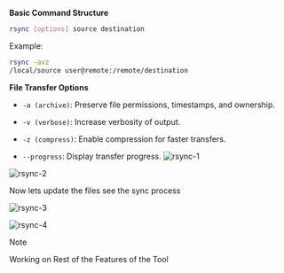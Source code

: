 **Basic Command Structure**

```bash
rsync [options] source destination
```

Example:

```bash
rsync -avz
/local/source user@remote:/remote/destination
```

**File Transfer Options**

- `-a (archive)`: Preserve file permissions, timestamps, and ownership.
    
- `-v (verbose)`: Increase verbosity of output.
    
- `-z (compress)`: Enable compression for faster transfers.

- `--progress`: Display transfer progress.
![rsync-1](https://github.com/user-attachments/assets/9969afe2-330e-44de-a60f-a152b83151be)

![rsync-2](https://github.com/user-attachments/assets/bedcf16e-1953-4c33-988e-48445fa1e3ba)



Now lets update the files see the sync process

![rsync-3](https://github.com/user-attachments/assets/8bdd624e-ba96-42b1-aaff-6c94ca8b507a)

![rsync-4](https://github.com/user-attachments/assets/c03f46e5-261f-4ea9-8d4c-9f3f76b8b886)


> [!NOTE]
> Working on Rest of the Features of the Tool
